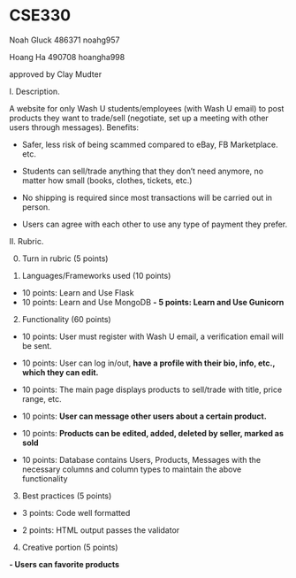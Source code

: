 # CSE330
Noah Gluck 486371 noahg957

Hoang Ha 490708 hoangha998


approved by Clay Mudter

I. Description.

A website for only Wash U students/employees (with Wash U email) to post products they want to trade/sell (negotiate, set up a meeting with other users through messages). Benefits:

- Safer, less risk of being scammed compared to eBay, FB Marketplace. etc.

- Students can sell/trade anything that they don’t need anymore, no matter how small (books, clothes, tickets, etc.)

- No shipping is required since most transactions will be carried out in person.

- Users can agree with each other to use any type of payment they prefer.

II. Rubric.

0. Turn in rubric (5 points)

1. Languages/Frameworks used (10 points)

- 10 points: Learn and Use Flask
- 10 points: Learn and Use MongoDB
**- 5 points: Learn and Use Gunicorn**

2. Functionality (60 points)

- 10 points: User must register with Wash U email, a verification email will be sent.

- 10 points: User can log in/out, **have a profile with their bio, info, etc., which they can edit.**

- 10 points: The main page displays products to sell/trade with title, price range, etc.

- 10 points: **User can message other users about a certain product.**

- 10 points: **Products can be edited, added, deleted by seller, marked as sold**

- 10 points: Database contains Users, Products, Messages with the necessary columns and column types to maintain the above functionality

3. Best practices (5 points)

- 3 points: Code well formatted

- 2 points: HTML output passes the validator

4. Creative portion (5 points)

**- Users can favorite products**
